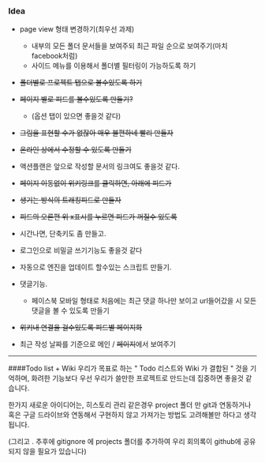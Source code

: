 ### Idea

- page view 형태 변경하기(최우선 과제)
	- 내부의 모든 폴더 문서들을 보여주되 최근 파일 순으로 보여주기(마치 facebook처럼)
    - 사이드 메뉴를 이용해서 폴더별 필터링이 가능하도록 하기

    
- ~~폴더별로 프로젝트 탭으로 볼수있도록 하기~~

- ~~페이지 별로 피드를 볼수있도록 만들기?~~ 
	- (옵션 탭이 있으면 좋을것 같다)


- ~~그림을 표현할 수가 없잖아 매우 불편하네 빨리 만들자~~

- ~~온라인 상에서 수정할 수 있도록 만들기~~

- 액션플랜은 앞으로 작성할 문서의 링크여도 좋을것 같다.

- ~~페이지 이동없이 위키링크를 클릭하면, 아래에 피드가~~

- ~~생기는 방식의 트래킹피드로 만들자~~

- ~~피드의 오른편 위 x표시를 누르면 피드가 꺼질수 있도록~~

- 시간나면, 단축키도 좀 만들고.

- 로그인으로 비밀글 쓰기기능도 좋을것 같다

- 자동으로 엔진을 업데이트 할수있는 스크립트 만들기.

- 댓글기능.
	- 페이스북 모바일 형태로 처음에는 최근 댓글 하나만 보이고 url들어갔을 시 모든 댓글을 볼 수 있도록 만들기
		

- ~~위키내 연결을 걸수있도록 피드별 페이지화~~

- 최근 작성 날짜를 기준으로 메인 / ~~페이지~~에서 보여주기


----------------------------------------------------------------------
  
####Todo list + Wiki
우리가 목표로 하는 " Todo 리스트와 Wiki 가 결합된 " 것을 기억하며,
화려한 기능보다 우선 우리가 쓸만한 프로젝트로 만드는데 집중하면 좋을것 같습니다.

한가지 새로운 아이디어는, 히스토리 관리 같은경우 project 폴더 만 git과 연동하거나 
혹은 구글 드라이브와 연동해서 구현하지 않고 가져가는 방법도 고려해볼만 하다고 생각됩니다.

(그리고 . 추후에 gitignore 에 projects 폴더를 추가하여 우리 회의록이 github에 공유되지 않을 필요가 있습니다)